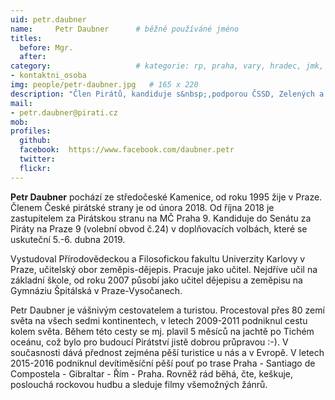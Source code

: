 ```yaml
---
uid: petr.daubner
name:     Petr Daubner  	# běžně používáné jméno
titles:
  before: Mgr. 
  after:
category:                 	# kategorie: rp, praha, vary, hradec, jmk, senat
- kontaktni_osoba
img: people/petr-daubner.jpg   # 165 x 220
description: "Člen Pirátů, kandiduje s&nbsp;,podporou ČSSD, Zelených a SEN 21. Středoškolský učitel a cestovatel"
mail:
- petr.daubner@pirati.cz
mob:			 
profiles:
  github:       
  facebook:  https://www.facebook.com/daubner.petr
  twitter: 		  
  flickr:		  
---
```


**Petr Daubner** pochází ze středočeské Kamenice, od roku 1995 žije v Praze. Členem České pirátské strany je od února 2018. Od října 2018 je zastupitelem za Pirátskou stranu na MČ Praha 9. Kandiduje do Senátu za Piráty na Praze 9 (volební obvod č.24) v doplňovacích volbách, které se uskuteční 5.-6. dubna 2019. 

Vystudoval Přírodovědeckou a Filosofickou fakultu Univerzity Karlovy v Praze, učitelský obor zeměpis-dějepis. Pracuje jako učitel. Nejdříve učil na základní škole, od roku 2007 působí jako učitel dějepisu a zeměpisu na Gymnáziu Špitálská v Praze-Vysočanech.

Petr Daubner je vášnivým cestovatelem a turistou. Procestoval přes 80 zemí světa na všech sedmi kontinentech, v letech 2009-2011 podniknul cestu kolem světa. Během této cesty se mj. plavil 5 měsíců na jachtě po Tichém oceánu, což bylo pro budoucí Pirátství jistě dobrou průpravou :-). V současnosti dává přednost zejména pěší turistice u nás a v Evropě. V letech 2015-2016 podniknul devítiměsíční pěší pouť po trase Praha - Santiago de Compostela - Gibraltar - Řím - Praha. Rovněž rád běhá, čte, keškuje, poslouchá rockovou hudbu a sleduje filmy všemožných žánrů.
